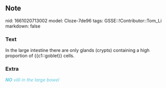 ## Note
nid: 1661020713002
model: Cloze-7de96
tags: GSSE::!Contributor::Tom_Li
markdown: false

### Text
<div>
  In the large intestine there are only glands (crypts) containing
  a high proportion of {{c1::goblet}} cells.
</div>

### Extra
<i><font color="#5FC9E0"><b>NO</b> villi in the large
bowel</font></i>
